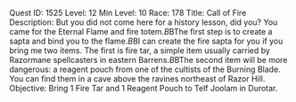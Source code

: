 Quest ID: 1525
Level: 12
Min Level: 10
Race: 178
Title: Call of Fire
Description: But you did not come here for a history lesson, did you? You came for the Eternal Flame and fire totem.$B$BThe first step is to create a sapta and bind you to the flame.$B$BI can create the fire sapta for you if you bring me two items. The first is fire tar, a simple item usually carried by Razormane spellcasters in eastern Barrens.$B$BThe second item will be more dangerous: a reagent pouch from one of the cultists of the Burning Blade. You can find them in a cave above the ravines northeast of Razor Hill.
Objective: Bring 1 Fire Tar and 1 Reagent Pouch to Telf Joolam in Durotar.
